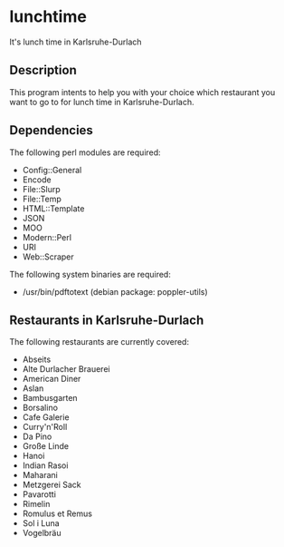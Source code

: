 # lunchtime

It's lunch time in Karlsruhe-Durlach

## Description

This program intents to help you with your choice which restaurant you want to go to for lunch time in Karlsruhe-Durlach.

## Dependencies

The following perl modules are required:
- Config::General
- Encode
- File::Slurp
- File::Temp
- HTML::Template
- JSON
- MOO
- Modern::Perl
- URI
- Web::Scraper

The following system binaries are required:
- /usr/bin/pdftotext (debian package: poppler-utils)

## Restaurants in Karlsruhe-Durlach

The following restaurants are currently covered:

- Abseits
- Alte Durlacher Brauerei
- American Diner
- Aslan
- Bambusgarten
- Borsalino
- Cafe Galerie
- Curry'n'Roll
- Da Pino
- Große Linde
- Hanoi
- Indian Rasoi
- Maharani
- Metzgerei Sack
- Pavarotti
- Rimelin
- Romulus et Remus
- Sol i Luna
- Vogelbräu
